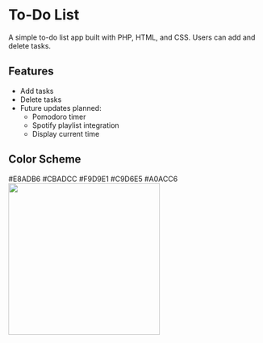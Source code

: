 # To-Do List

A simple to-do list app built with PHP, HTML, and CSS. Users can add and delete tasks.

## Features

- Add tasks
- Delete tasks
- Future updates planned:
  - Pomodoro timer
  - Spotify playlist integration
  - Display current time

## Color Scheme
#E8ADB6  #CBADCC  #F9D9E1  #C9D6E5  #A0ACC6
<img src="https://github.com/user-attachments/assets/2f6c2714-df5b-4046-a997-473e758f5393" width="300" />
